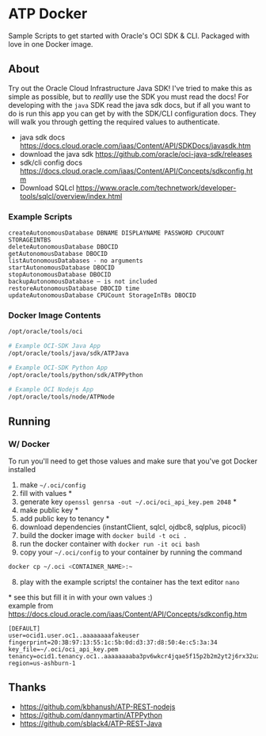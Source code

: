 # ATP Docker 
Sample Scripts to get started with Oracle's OCI SDK & CLI. Packaged with love in one Docker image. 


## About
Try out the Oracle Cloud Infrastructure Java SDK! I've tried to make this as simple as possible, but to *reallly* use the SDK you must read the docs! For developing with the `java` SDK read the java sdk docs, but if all you want to do is run this app you can get by with the SDK/CLI configuration docs. They will walk you through getting the required values to authenticate. 

- java sdk docs https://docs.cloud.oracle.com/iaas/Content/API/SDKDocs/javasdk.htm 
- download the java sdk https://github.com/oracle/oci-java-sdk/releases 
- sdk/cli config docs https://docs.cloud.oracle.com/iaas/Content/API/Concepts/sdkconfig.htm 
- Download SQLcl https://www.oracle.com/technetwork/developer-tools/sqlcl/overview/index.html 

### Example Scripts 

```
createAutonomousDatabase DBNAME DISPLAYNAME PASSWORD CPUCOUNT STORAGEINTBS
deleteAutonomousDatabase DBOCID
getAutonomousDatabase DBOCID
listAutonomousDatabases - no arguments
startAutonomousDatabase DBOCID
stopAutonomousDatabase DBOCID
backupAutonomousDatabase – is not included
restoreAutonomousDatabase DBOCID time
updateAutonomousDatabase CPUCount StorageInTBs DBOCID
```

### Docker Image Contents 

```bash
/opt/oracle/tools/oci

# Example OCI-SDK Java App
/opt/oracle/tools/java/sdk/ATPJava

# Example OCI-SDK Python App
/opt/oracle/tools/python/sdk/ATPPython

# Example OCI Nodejs App
/opt/oracle/tools/node/ATPNode

```


## Running 

### W/ Docker
To run you'll need to get those values and make sure that you've got Docker installed

1. make    `~/.oci/config`
2. fill with values *
3. generate key `openssl genrsa -out ~/.oci/oci_api_key.pem 2048` *
4. make public key *
5. add public key to tenancy *
1. download dependencies (instantClient, sqlcl, ojdbc8, sqlplus, picocli)
6. build the docker image with `docker build -t oci .`
7. run the docker container with `docker run -it oci bash`
1. copy your `~/.oci/config` to your container by running the command 
```bash
docker cp ~/.oci <CONTAINER_NAME>:~
```
8. play with the example scripts! the container has the text editor `nano`


\* see this but fill it in with your own values :)  
example from https://docs.cloud.oracle.com/iaas/Content/API/Concepts/sdkconfig.htm
```
[DEFAULT]
user=ocid1.user.oc1..aaaaaaaafakeuser
fingerprint=20:3B:97:13:55:1c:5b:0d:d3:37:d8:50:4e:c5:3a:34
key_file=~/.oci/oci_api_key.pem
tenancy=ocid1.tenancy.oc1..aaaaaaaaba3pv6wkcr4jqae5f15p2b2m2yt2j6rx32uzr4h25vqstifsfdsq
region=us-ashburn-1
```


## Thanks 
- https://github.com/kbhanush/ATP-REST-nodejs
- https://github.com/dannymartin/ATPPython
- https://github.com/sblack4/ATP-REST-Java
